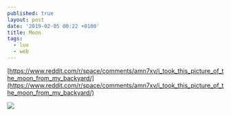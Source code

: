 ```yaml
---
published: true
layout: post
date: '2019-02-05 00:22 +0100'
title: Moon
tags:
  - luv
  - web
---
```

[https://www.reddit.com/r/space/comments/amn7xv/i_took_this_picture_of_the_moon_from_my_backyard/](https://www.reddit.com/r/space/comments/amn7xv/i_took_this_picture_of_the_moon_from_my_backyard/)

[![](https://preview.redd.it/2rrypuxwtae21.jpg?width=960&crop=smart&auto=webp&s=fbb2857171f7d7fed44904fa0649822fbfc29ec0)](https://i.redd.it/2rrypuxwtae21.jpg)